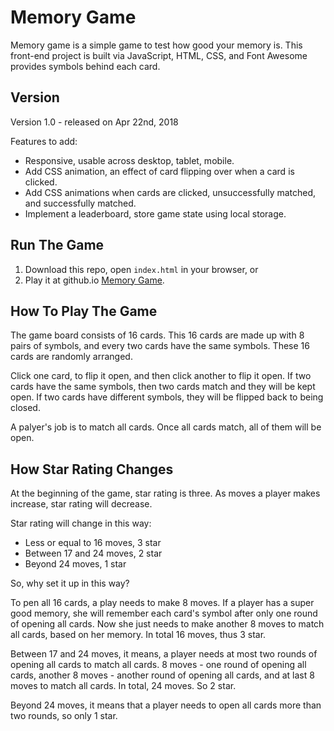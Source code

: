 # Memory Game
Memory game is a simple game to test how good your memory is.  This front-end project is built via JavaScript, HTML, CSS, and Font Awesome provides symbols behind each card.

## Version
Version 1.0 - released on Apr 22nd, 2018

Features to add:
* Responsive, usable across desktop, tablet, mobile.
* Add CSS animation, an effect of card flipping over when a card is clicked.
* Add CSS animations when cards are clicked, unsuccessfully matched, and successfully matched.
* Implement a leaderboard, store game state using local storage.

## Run The Game
1. Download this repo, open `index.html` in your browser, or
2. Play it at github.io [Memory Game](https://eqlz.github.io/memory-game/).

## How To Play The Game
The game board consists of 16 cards.  This 16 cards are made up with 8 pairs of symbols, and every two cards have the same symbols.  These 16 cards are randomly arranged.

Click one card, to flip it open, and then click another to flip it open.  If two cards have the same symbols, then two cards match and they will be kept open.  If two cards have different symbols,  they will be flipped back to being closed.

A palyer's job is to match all cards.  Once all cards match, all of them will be open.

## How Star Rating Changes
At the beginning of the game, star rating is three.  As moves a player makes increase, star rating will decrease.

Star rating will change in this way:
* Less or equal to 16 moves, 3 star
* Between 17 and 24 moves, 2 star
* Beyond 24 moves, 1 star 

So, why set it up in this way?

To pen all 16 cards, a play needs to make 8 moves.  If a player has a super good memory, she will remember each card's symbol after only one round of opening all cards. Now she just needs to make another 8 moves to match all cards, based on her memory.  In total 16 moves, thus 3 star.

Between 17 and 24 moves, it means, a player needs at most two rounds of opening all cards to match all cards. 8 moves - one round of opening all cards, another 8 moves - another round of opening all cards, and at last 8 moves to match all cards. In total, 24 moves.  So 2 star.

Beyond 24 moves, it means that a player needs to open all cards more than two rounds, so only 1 star.